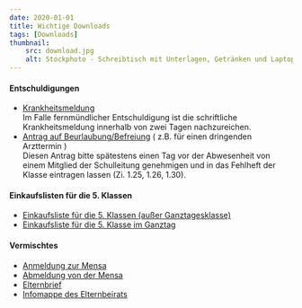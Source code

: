 ```yaml
---
date: 2020-01-01
title: Wichtige Downloads
tags: [Downloads]
thumbnail: 
    src: download.jpg
    alt: Stockphoto - Schreibtisch mit Unterlagen, Getränken und Laptop
---
```


#### Entschuldigungen

- <a href="/documents/krankmeldung.pdf" target="_blank">Krankheitsmeldung</a><br /> Im Falle fernmündlicher Entschuldigung ist die schriftliche Krankheitsmeldung innerhalb von zwei Tagen nachzureichen.
- <a href="/documents/beurlaubung.pdf" target = "_blank">Antrag auf Beurlaubung/Befreiung</a> ( z.B. für einen dringenden Arzttermin )<br /> Diesen Antrag bitte spätestens einen Tag vor der Abwesenheit von einem Mitglied der Schulleitung genehmigen und in das Fehlheft der Klasse eintragen lassen (Zi. 1.25, 1.26, 1.30).

#### Einkaufslisten für die 5. Klassen

- <a href="/documents/einkauf_05.pdf" target="_blank">Einkaufsliste für die 5. Klassen (außer Ganztagesklasse)</a>
- <a href="/documents/einkauf_05GTK.pdf" target = "_blank">Einkaufsliste für die 5. Klasse im Ganztag</a>

#### Vermischtes

- <a href="/documents/anmeldungmensa.pdf" target = "_blank">Anmeldung zur Mensa</a>
- <a href="/documents/abmeldungmensa.pdf" target = "_blank">Abmeldung von der Mensa</a>
- <a href="/documents/elternbrief.pdf" target = "_blank"> Elternbrief </a>
- <a href="/documents/infomappe.pdf" target = "_blank">Infomappe des Elternbeirats</a>
